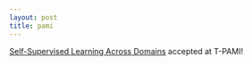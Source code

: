 ```yaml
---
layout: post
title: pami
---
```

[Self-Supervised Learning Across Domains](https://arxiv.org/abs/2007.12368) accepted at T-PAMI!
